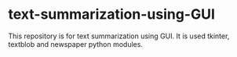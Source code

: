 # text-summarization-using-GUI
This repository is for text summarization using GUI. It is used tkinter, textblob and newspaper python modules.
